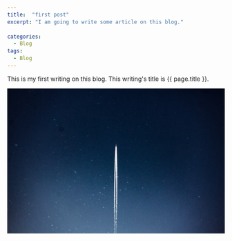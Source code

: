 ```yaml
---
title:  "first post"
excerpt: "I am going to write some article on this blog."

categories:
  - Blog
tags:
  - Blog
---
```


This is my first writing on this blog.
This writing's title is {{ page.title }}.

![](/assets/images/post/spaceship.jpg)